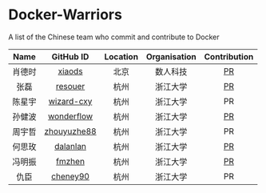# Docker-Warriors
A list of the Chinese team who commit and contribute to Docker

|Name | GitHub ID | Location | Organisation | Contribution
|:-----:| :----------: | :----------: | :------------: | :------------:
肖德时 | [xiaods](https://github.com/xiaods) | 北京 | 数人科技 | [PR](https://github.com/docker/docker/pulls?q=is%3Apr+author%3Axiaods+is%3Aclosed)
张磊 | [resouer](https://github.com/resouer) | 杭州 | 浙江大学 | [PR](https://github.com/docker/docker/pulls?q=is%3Apr+author%3Aresouer+is%3Aclosed)
陈星宇 | [wizard-cxy](https://github.com/wizard-cxy) | 杭州 | 浙江大学 | PR
孙健波 | [wonderflow](https://github.com/wonderflow) | 杭州 | 浙江大学 | [PR](https://github.com/docker/docker/pulls?q=is%3Apr+is%3Aclosed+author%3Awonderflow)
周宇哲 | [zhouyuzhe88](https://github.com/zhouyuzhe88) | 杭州 | 浙江大学 | PR
何思玫 | [dalanlan](https://github.com/dalanlan) | 杭州 | 浙江大学 | [PR](https://github.com/docker/docker/pulls?q=is%3Apr+is%3Aclosed+author%3Adalanlan)
冯明振 | [fmzhen](https://github.com/fmzhen) | 杭州 | 浙江大学 | [PR](https://github.com/docker/docker/pulls/fmzhen)
仇臣 | [cheney90](https://github.com/cheney90) | 杭州 | 浙江大学 | PR
